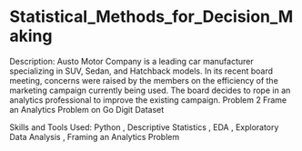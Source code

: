 # Statistical_Methods_for_Decision_Making

Description:
Austo Motor Company is a leading car manufacturer specializing in SUV, Sedan, and Hatchback models. In its recent board meeting, concerns were raised by the members on the efficiency of the marketing campaign currently being used. The board decides to rope in an analytics professional to improve the existing campaign. Problem 2 Frame an Analytics Problem on Go Digit Dataset

Skills and Tools Used:
Python , Descriptive Statistics , EDA , Exploratory Data Analysis , Framing an Analytics Problem
